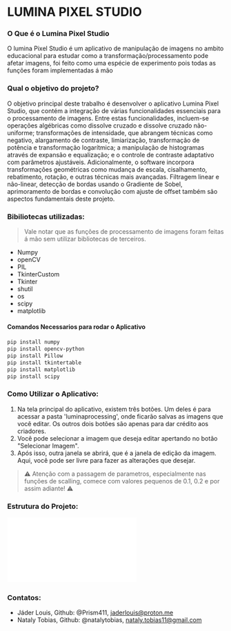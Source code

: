 # LUMINA PIXEL STUDIO
### O Que é o Lumina Pixel Studio
  O lumina Pixel Studio é um aplicativo de manipulação de imagens no ambito educacional para estudar como a transformação/processamento pode afetar imagens, foi feito como uma espécie de experimento pois todas as funções foram implementadas á mão

### Qual o objetivo do projeto?
  O objetivo principal deste trabalho é desenvolver o aplicativo Lumina Pixel Studio, que contém a integração de várias funcionalidades essenciais para o processamento de imagens. Entre estas funcionalidades, incluem-se operações algébricas como dissolve cruzado e dissolve cruzado não-uniforme; transformações de intensidade, que abrangem técnicas como negativo, alargamento de contraste, limiarização, transformação de potência e transformação logarítmica; a manipulação de histogramas através de expansão e equalização; e o controle de contraste adaptativo com parâmetros ajustáveis. Adicionalmente, o software incorpora transformações geométricas como mudança de escala, cisalhamento, rebatimento, rotação, e outras técnicas mais avançadas. Filtragem linear e não-linear, detecção de bordas usando o Gradiente de Sobel, aprimoramento de bordas e convolução com ajuste de offset também são aspectos fundamentais deste projeto.

### Bibiliotecas utilizadas:

> Vale notar que as funções de processamento de imagens foram feitas á mão sem utilizar bibliotecas de terceiros.

- Numpy
- openCV
- PIL
- TkinterCustom
- Tkinter
- shutil
- os
- scipy
- matplotlib

#### Comandos Necessarios para rodar o Aplicativo
    pip install numpy
    pip install opencv-python
    pip install Pillow
    pip install tkintertable
    pip install matplotlib
    pip install scipy

### Como Utilizar o Aplicativo:

1. Na tela principal do aplicativo, existem três botões. Um deles é para acessar a pasta 'luminaprocessing', onde ficarão salvas as imagens que você editar. Os outros dois botões são apenas para dar crédito aos criadores.
2. Você pode selecionar a imagem que deseja editar apertando no botão "Selecionar Imagem".
3. Após isso, outra janela se abrirá, que é a janela de edição da imagem. Aqui, você pode ser livre para fazer as alterações que desejar.

> :warning:  Atenção com a passagem de parametros, especialmente nas funções de scalling, comece com valores pequenos de 0.1, 0.2 e por assim adiante! :warning:

### Estrutura do Projeto:
![Diagrama UML](Documentação/diagramaUML.pdf)

### Contatos:

- Jáder Louis, Github: @Prism411, jaderlouis@proton.me
- Nataly Tobias, Github: @natalytobias, nataly.tobias11@gmail.com
